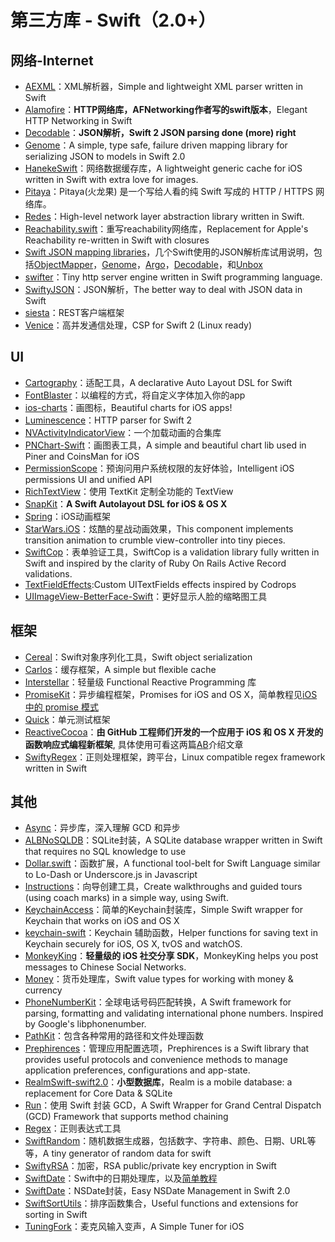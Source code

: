 # 第三方库 - Swift（2.0+）
## 网络-Internet
- [AEXML][1]：XML解析器，Simple and lightweight XML parser written in Swift
- [Alamofire][2]：**HTTP网络库，AFNetworking作者写的swift版本**，Elegant HTTP Networking in Swift 
- [Decodable][3]：**JSON解析，Swift 2 JSON parsing done (more) right**
- [Genome][4]：A simple, type safe, failure driven mapping library for serializing JSON to models in Swift 2.0
- [HanekeSwift][5]：网络数据缓存库，A lightweight generic cache for iOS written in Swift with extra love for images.
- [Pitaya][6]：Pitaya(火龙果) 是一个写给人看的纯 Swift 写成的 HTTP / HTTPS 网络库。
- [Redes][7]：High-level network layer abstraction library written in Swift.
- [Reachability.swift][8]：重写reachability网络库，Replacement for Apple's Reachability re-written in Swift with closures
- [Swift JSON mapping libraries][9]，几个Swift使用的JSON解析库试用说明，包括[ObjectMapper][10]，[Genome][11]，[Argo][12]，[Decodable][13]，和[Unbox][14]
- [swifter][15]：Tiny http server engine written in Swift programming language.
- [SwiftyJSON][16]：JSON解析，The better way to deal with JSON data in Swift
- [siesta][17]：REST客户端框架
- [Venice][18]：高并发通信处理，CSP for Swift 2 (Linux ready)


## UI
- [Cartography][19]：适配工具，A declarative Auto Layout DSL for Swift
- [FontBlaster][20]：以编程的方式，将自定义字体加入你的app
- [ios-charts][21]：画图标，Beautiful charts for iOS apps!
- [Luminescence][22]：HTTP parser for Swift 2
- [NVActivityIndicatorView][23]：一个加载动画的合集库
- [PNChart-Swift][24]：画图表工具，A simple and beautiful chart lib used in Piner and CoinsMan for iOS
- [PermissionScope][25]：预询问用户系统权限的友好体验，Intelligent iOS permissions UI and unified API
- [RichTextView][26]：使用 TextKit 定制全功能的 TextView
- [SnapKit][27]：**A Swift Autolayout DSL for iOS & OS X**
- [Spring][28]：iOS动画框架
- [StarWars.iOS][29]：炫酷的星战动画效果，This component implements transition animation to crumble view-controller into tiny pieces.
- [SwiftCop][30]：表单验证工具，SwiftCop is a validation library fully written in Swift and inspired by the clarity of Ruby On Rails Active Record validations.
- [TextFieldEffects][31]:Custom UITextFields effects inspired by Codrops
- [UIImageView-BetterFace-Swift][32]：更好显示人脸的缩略图工具

## 框架
- [Cereal][33]：Swift对象序列化工具，Swift object serialization
- [Carlos][34]：缓存框架，A simple but flexible cache
- [Interstellar][35]：轻量级 Functional Reactive Programming 库
- [PromiseKit][36]：异步编程框架，Promises for iOS and OS X，简单教程见[iOS 中的 promise 模式][37]
- [Quick][38]：单元测试框架
- [ReactiveCocoa][39]：**由 GitHub 工程师们开发的一个应用于 iOS 和 OS X 开发的函数响应式编程新框架**, 具体使用可看这两篇[A][40][B][41]介绍文章
- [SwiftyRegex][42]：正则处理框架，跨平台，Linux compatible regex framework written in Swift


## 其他
- [Async][43]：异步库，深入理解 GCD 和异步
- [ALBNoSQLDB][44]：SQLite封装，A SQLite database wrapper written in Swift that requires no SQL knowledge to use
- [Dollar.swift][45]：函数扩展，A functional tool-belt for Swift Language similar to Lo-Dash or Underscore.js in Javascript
- [Instructions][46]：向导创建工具，Create walkthroughs and guided tours (using coach marks) in a simple way, using Swift.
- [KeychainAccess][47]：简单的Keychain封装库，Simple Swift wrapper for Keychain that works on iOS and OS X
- [keychain-swift][48]：Keychain 辅助函数，Helper functions for saving text in Keychain securely for iOS, OS X, tvOS and watchOS.
- [MonkeyKing][49]：**轻量级的 iOS 社交分享 SDK**，MonkeyKing helps you post messages to Chinese Social Networks.
- [Money][50]：货币处理库，Swift value types for working with money & currency
- [PhoneNumberKit][51]：全球电话号码匹配转换，A Swift framework for parsing, formatting and validating international phone numbers. Inspired by Google's libphonenumber.
- [PathKit][52]：包含各种常用的路径和文件处理函数
- [Prephirences][53]：管理应用配置选项，Prephirences is a Swift library that provides useful protocols and convenience methods to manage application preferences, configurations and app-state.
- [RealmSwift-swift2.0][54]：**小型数据库**，Realm is a mobile database: a replacement for Core Data & SQLite
- [Run][55]：使用 Swift 封装 GCD，A Swift Wrapper for Grand Central Dispatch (GCD) Framework that supports method chaining
- [Regex][56]：正则表达式工具
- [SwiftRandom][57]：随机数据生成器，包括数字、字符串、颜色、日期、URL等等，A tiny generator of random data for swift
- [SwiftyRSA][58]：加密，RSA public/private key encryption in Swift
- [SwiftDate][59]：Swift中的日期处理库，以及[简单教程][60]
- [SwiftDate][61]：NSDate封装，Easy NSDate Management in Swift 2.0
- [SwiftSortUtils][62]：排序函数集合，Useful functions and extensions for sorting in Swift
- [TuningFork][63]：麦克风输入变声，A Simple Tuner for iOS

[1]:	https://github.com/tadija/AEXML
[2]:	https://github.com/Alamofire/Alamofire
[3]:	https://github.com/Anviking/Decodable "Decodable"
[4]:	https://github.com/LoganWright/Genome "Genome"
[5]:	https://github.com/Haneke/HanekeSwift "HanekeSwift"
[6]:	https://github.com/johnlui/Pitaya "Pitaya"
[7]:	https://github.com/cuzv/Redes "Redes"
[8]:	https://github.com/ashleymills/Reachability.swift "Reachability.swift"
[9]:	http://alejandromp.com/blog/2015/10/28/swift-json-mapping-libraries/
[10]:	https://github.com/Hearst-DD/ObjectMapper "ObjectMapper"
[11]:	https://github.com/LoganWright/Genome "Genome"
[12]:	https://github.com/thoughtbot/Argo "Argo"
[13]:	https://github.com/Anviking/Decodable "Decodable"
[14]:	https://github.com/JohnSundell/Unbox "Unbox"
[15]:	https://github.com/glock45/swifter "swifter"
[16]:	https://github.com/SwiftyJSON/SwiftyJSON "SwiftyJSON"
[17]:	https://github.com/bustoutsolutions/siesta "siesta"
[18]:	https://github.com/Zewo/Venice "Venice"
[19]:	https://github.com/robb/Cartography "Cartography"
[20]:	https://github.com/ArtSabintsev/FontBlaster "FontBlaster"
[21]:	https://github.com/danielgindi/ios-charts "ios-charts"
[22]:	https://github.com/Zewo/Luminescence "Luminescence"
[23]:	https://github.com/ninjaprox/NVActivityIndicatorView
[24]:	https://github.com/kevinzhow/PNChart-Swift "PNChart-Swift"
[25]:	https://github.com/nickoneill/PermissionScope "PermissionScope"
[26]:	https://github.com/kevinzhow/RichTextView "RichTextView"
[27]:	https://github.com/SnapKit/SnapKit "SnapKit"
[28]:	https://github.com/MengTo/Spring "Spring"
[29]:	https://github.com/Yalantis/StarWars.iOS "StarWars.iOS"
[30]:	https://github.com/andresinaka/SwiftCop "SwiftCop"
[31]:	https://github.com/raulriera/TextFieldEffects "TextFieldEffects"
[32]:	https://github.com/croath/UIImageView-BetterFace-Swift "UIImageView-BetterFace-Swift"
[33]:	https://github.com/Weebly/Cereal "Cereal"
[34]:	https://github.com/WeltN24/Carlos "Carlos"
[35]:	https://github.com/JensRavens/Interstellar "Interstellar"
[36]:	https://github.com/mxcl/PromiseKit "PromiseKit"
[37]:	http://nathanli.cn/2015/11/15/ios-%e4%b8%ad%e7%9a%84-promise-%e6%a8%a1%e5%bc%8f/ "iOS 中的 promise 模式"
[38]:	https://github.com/Quick/Quick "Quick"
[39]:	https://github.com/ReactiveCocoa/ReactiveCocoa "ReactiveCocoa"
[40]:	http://www.devtang.com/blog/2014/02/11/reactivecocoa-introduction
[41]:	http://www.itiger.me/?p=38
[42]:	https://github.com/maxadamski/SwiftyRegex "SwiftyRegex"
[43]:	https://github.com/duemunk/Async
[44]:	https://github.com/AaronBratcher/ALBNoSQLDB
[45]:	https://github.com/ankurp/Dollar.swift "Dollar.swift"
[46]:	https://github.com/ephread/Instructions "Instructions"
[47]:	https://github.com/kishikawakatsumi/KeychainAccess "KeychainAccess"
[48]:	https://github.com/marketplacer/keychain-swift "keychain-swift"
[49]:	https://github.com/nixzhu/MonkeyKing "MonkeyKing"
[50]:	https://github.com/danthorpe/Money "Money"
[51]:	https://github.com/marmelroy/PhoneNumberKit "PhoneNumberKit"
[52]:	https://github.com/kylef/PathKit "PathKit"
[53]:	https://github.com/phimage/Prephirences "Prephirences"
[54]:	https://github.com/realm/realm-cocoa/tree/master/RealmSwift-swift2.0 "RealmSwift-swift2.0"
[55]:	https://github.com/khoiln/Run "Run"
[56]:	https://github.com/sharplet/Regex "Regex"
[57]:	https://github.com/thellimist/SwiftRandom "SwiftRandom"
[58]:	https://github.com/TakeScoop/SwiftyRSA "SwiftyRSA"
[59]:	https://github.com/chenyangcun/SwiftDate
[60]:	http://www.aswifter.com/2015/07/26/use-swiftdate/
[61]:	https://github.com/malcommac/SwiftDate "SwiftDate"
[62]:	https://github.com/dsmatter/SwiftSortUtils "SwiftSortUtils"
[63]:	https://github.com/comyarzaheri/TuningFork "TuningFork"